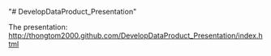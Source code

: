"# DevelopDataProduct_Presentation"  

The presentation: http://thongtom2000.github.com/DevelopDataProduct_Presentation/index.html
